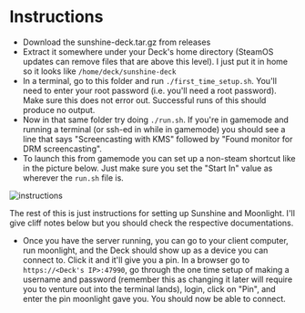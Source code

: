# Instructions
- Download the sunshine-deck.tar.gz from releases
- Extract it somewhere under your Deck's home directory (SteamOS updates can remove files that are above this level). I just put it in home so it looks like `/home/deck/sunshine-deck`
- In a terminal, go to this folder and run `./first_time_setup.sh`. You'll need to enter your root password (i.e. you'll need a root password). Make sure this does not error out. Successful runs of this should produce no output.
- Now in that same folder try doing `./run.sh`. If you're in gamemode and running a terminal (or ssh-ed in while in gamemode) you should see a line that says "Screencasting with KMS" followed by "Found monitor for DRM screencasting".
- To launch this from gamemode you can set up a non-steam shortcut like in the picture below. Just make sure you set the "Start In" value as wherever the `run.sh` file is.

![instructions](https://user-images.githubusercontent.com/5191844/215850351-78e5e8eb-17cb-4279-97fa-8d1aaa4647ba.jpg)

The rest of this is just instructions for setting up Sunshine and Moonlight. I'll give cliff notes below but you should check the respective documentations.

- Once you have the server running, you can go to your client computer, run moonlight, and the Deck should show up as a device you can connect to. Click it and it'll give you a pin. In a browser go to `https://<Deck's IP>:47990`, go through the one time setup of making a username and password (remember this as changing it later will require you to venture out into the terminal lands), login, click on "Pin", and enter the pin moonlight gave you. You should now be able to connect.
